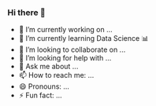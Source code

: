 ### Hi there 👋


- 🔭 I’m currently working on ...
- 🌱 I’m currently learning Data Science 📊
- 👯 I’m looking to collaborate on ...
- 🤔 I’m looking for help with ...
- 💬 Ask me about ...
- 📫 How to reach me: ...
- 😄 Pronouns: ...
- ⚡ Fun fact: ...
